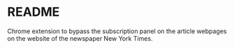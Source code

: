 # README

Chrome extension to bypass the subscription panel on the article webpages on the website of the newspaper New York Times.
